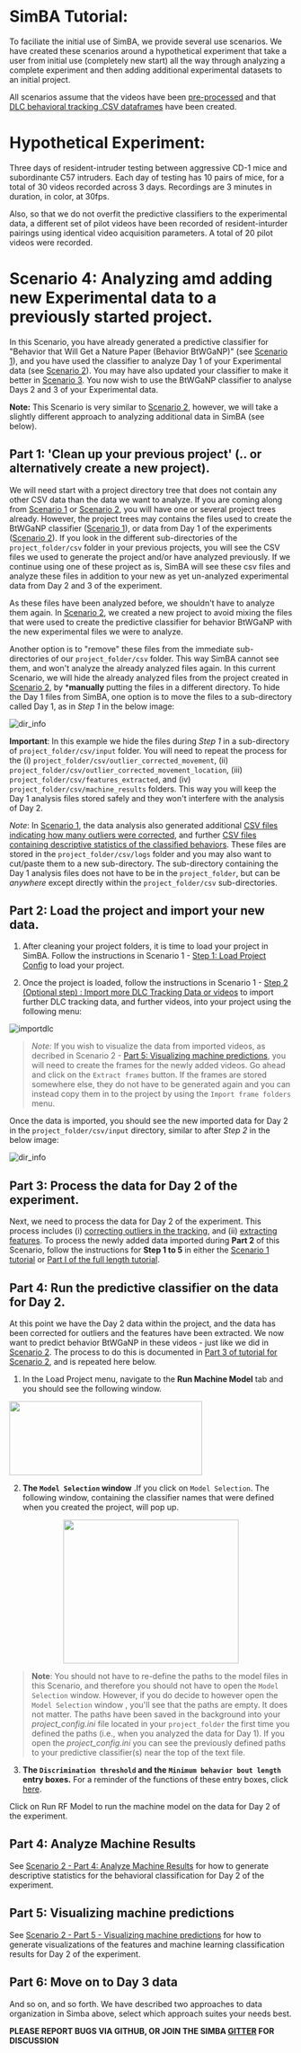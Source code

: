 # SimBA Tutorial:

To faciliate the initial use of SimBA, we provide several use scenarios. We have created these scenarios around a hypothetical experiment that take a user from initial use (completely new start) all the way through analyzing a complete experiment and then adding additional experimental datasets to an initial project.

All scenarios assume that the videos have been [pre-processed](https://github.com/sgoldenlab/simba/blob/master/docs/tutorial_process_videos.md) and that [DLC behavioral tracking .CSV dataframes](https://github.com/sgoldenlab/simba/blob/master/docs/Tutorial_DLC.md) have been created.

# **Hypothetical Experiment**:
Three days of resident-intruder testing between aggressive CD-1 mice and subordinante C57 intruders. Each day of testing has 10 pairs of mice, for a total of 30 videos recorded across 3 days. Recordings are 3 minutes in duration, in color, at 30fps.

Also, so that we do not overfit the predictive classifiers to the experimental data, a different set of pilot videos have been recorded of resident-inturder pairings using identical video acquisition parameters. A total of 20 pilot videos were recorded.

# **Scenario 4**: Analyzing amd adding new Experimental data to a previously started project. 
In this Scenario, you have already generated a predictive classifier for "Behavior that Will Get a Nature Paper (Behavior BtWGaNP)" (see [Scenario 1](https://github.com/sgoldenlab/simba/blob/master/docs/Scenario1.md)), and you have used the classifier to analyze Day 1 of your Experimental data (see [Scenario 2](https://github.com/sgoldenlab/simba/blob/master/docs/Scenario2.md)). You may have also updated your classifier to make it better in [Scenario 3](https://github.com/sgoldenlab/simba/blob/master/docs/Scenario3.md). You now wish to use the BtWGaNP classifier to analyse Days 2 and 3 of your Experimental data. 

**Note:** This Scenario is very similar to [Scenario 2](https://github.com/sgoldenlab/simba/blob/master/docs/Scenario2.md), however, we will take a slightly different approach to analyzing additional data in SimBA (see below). 

## Part 1: 'Clean up your previous project' (.. or alternatively create a new project). 

We will need start with a project directory tree that does not contain any other CSV data than the data we want to analyze. If you are coming along from [Scenario 1](https://github.com/sgoldenlab/simba/edit/master/docs/Scenario1.md) or [Scenario 2](https://github.com/sgoldenlab/simba/edit/master/docs/Scenario2.md), you will have one or several project trees already. However, the project trees may contains the files used to create the BtWGaNP classifier ([Scenario 1](https://github.com/sgoldenlab/simba/edit/master/docs/Scenario1.md)), or data from Day 1 of the experiments ([Scenario 2](https://github.com/sgoldenlab/simba/edit/master/docs/Scenario1.md)). If you look in the different sub-directories of the `project_folder/csv` folder in your previous projects, you will see the CSV files we used to generate the project and/or have analyzed previously. If we continue using one of these project as is, SimBA will see these csv files and analyze these files in addition to your new as yet un-analyzed experimental data from Day 2 and 3 of the experiment. 

As these files have been analyzed before, we shouldn't have to analyze them again. In [Scenario 2](https://github.com/sgoldenlab/simba/blob/master/docs/Scenario2.md), we created a new project to avoid mixing the files that were used to create the predictive classifier for behavior BtWGaNP with the new experimental files we were to analyze. 

Another option is to "remove" these files from the immediate sub-directories of our `project_folder/csv` folder. This way SimBA cannot see them, and won't analyze the already analyzed files again. In this current Scenario, we will hide the already analyzed files from the project created in [Scenario 2](https://github.com/sgoldenlab/simba/blob/master/docs/Scenario2.md), by ***manually** putting the files in a different directory. To hide the Day 1 files from SimBA, one option is to move the files to a sub-directory called Day 1, as in *Step 1* in the below image:

![](/images/dir_info.JPG "dir_info")

**Important**: In this example we hide the files during *Step 1* in a sub-directory of `project_folder/csv/input` folder. You will need to repeat the process for the (i) `project_folder/csv/outlier_corrected_movement`, (ii) `project_folder/csv/outlier_corrected_movement_location`, (iii) `project_folder/csv/features_extracted`, and (iv) `project_folder/csv/machine_results` folders. This way you will keep the Day 1 analysis files stored safely and they won't interfere with the analysis of Day 2. 

*Note*: In [Scenario 1](https://github.com/sgoldenlab/simba/edit/master/docs/Scenario1.md), the data analysis also generated additional [CSV files indicating how many outliers were corrected](https://github.com/sgoldenlab/simba/blob/master/docs/Scenario1.md#step-4-outlier-correction), and further [CSV files containing descriptive statistics of the classified behaviors](https://github.com/sgoldenlab/simba/blob/master/docs/Scenario2.md#part-4--analyze-machine-results). These files are stored in the  `project_folder/csv/logs` folder and you may also want to cut/paste them to a new sub-directory. The sub-directory containing the Day 1 analysis files does not have to be in the `project_folder`, but can be *anywhere* except directly within the `project_folder/csv` sub-directories. 

## Part 2: Load the project and import your new data.

1. After cleaning your project folders, it is time to load your project in SimBA. Follow the instructions in Scenario 1 - [Step 1: Load Project Config](https://github.com/sgoldenlab/simba/blob/master/docs/Scenario1.md#step-1-load-project-config) to load your project. 

2. Once the project is loaded, follow the instructions in Scenario 1 - [Step 2 (Optional step) : Import more DLC Tracking Data or videos](https://github.com/sgoldenlab/simba/blob/master/docs/Scenario1.md#step-2-optional-step--import-more-dlc-tracking-data-or-videos) to import further DLC tracking data, and further videos, into your project using the following menu:

![](/images/importdlc.PNG "importdlc")

>*Note:* If you wish to visualize the data from imported videos, as decribed in Scenario 2 - [Part 5: Visualizing machine predictions](https://github.com/sgoldenlab/simba/blob/master/docs/Scenario2.md#part-5--visualizing-machine-predictions), you will need to create the frames for the newly added videos. Go ahead and click on the `Extract frames` button. If the frames are stored somewhere else, they do not have to be generated again and you can instead copy them in to the project by using the `Import frame folders` menu. 

Once the data is imported, you should see the new imported data for Day 2 in the `project_folder/csv/input` directory, similar to after *Step 2* in the below image:

![](/images/dir_info.JPG "dir_info")

## Part 3: Process the data for Day 2 of the experiment. 

Next, we need to process the data for Day 2 of the experiment. This process includes (i) [correcting outliers in the tracking](https://github.com/sgoldenlab/simba/blob/master/misc/Outlier_settings.pdf), and (ii) [extracting features](https://github.com/sgoldenlab/simba/blob/master/misc/Feature_description.csv). To process the newly added data imported during **Part 2** of this Scenario,  follow the instructions for **Step 1 to 5** in either the [Scenario 1 tutorial](https://github.com/sgoldenlab/simba/blob/master/docs/Scenario1.md) or [Part I of the full length tutorial](https://github.com/sgoldenlab/simba/blob/master/docs/tutorial.md#step-1-generate-project-config]).

## Part 4: Run the predictive classifier on the data for Day 2. 

At this point we have the Day 2 data within the project, and the data has been corrected for outliers and the features have been extracted. We now want to predict behavior BtWGaNP in these videos - just like we did in [Scenario 2](https://github.com/sgoldenlab/simba/blob/master/docs/Scenario2.md). The process to do this is documented in [Part 3 of tutorial for Scenario 2](https://github.com/sgoldenlab/simba/blob/master/docs/Scenario2.md#part-3-run-the-classifier-on-new-data), and is repeated here below.

1. In the Load Project menu, navigate to the **Run Machine Model** tab and you should see the following window. 

<img src="https://github.com/sgoldenlab/simba/blob/master/images/runrfmodel.PNG" width="343" height="132" />

2. **The `Model Selection` window** .If you click on `Model Selection`. The following window, containing the classifier names that were defined when you created the project, will pop up.

<p align="center">
  <img width="312" height="256" src="https://github.com/sgoldenlab/simba/blob/master/images/rfmodelsettings.PNG">
</p>

>**Note**: You should not have to re-define the paths to the model files in this Scenario, and therefore you should not have to open the  `Model Selection` window. However, if you do decide to however open the `Model Selection` window , you'll see that the paths are empty. It does not matter. The paths have been saved in the background into your *project_config.ini* file located in your `project_folder` the first time you defined the paths (i.e., when you analyzed the data for Day 1). If you open the *project_config.ini* you can see the previously defined paths to your predictive classifier(s) near the top of the text file.  

3. **The `Discrimination threshold` and the `Minimum behavior bout length` entry boxes.** For a reminder of the functions of these entry boxes, click [here](https://github.com/sgoldenlab/simba/blob/master/docs/Scenario2.md#part-3-run-the-classifier-on-new-data).

Click on Run RF Model to run the machine model on the data for Day 2 of the experiment. 

## Part 4: Analyze Machine Results
See [Scenario 2 - Part 4: Analyze Machine Results](https://github.com/sgoldenlab/simba/blob/master/docs/Scenario2.md#part-4--analyze-machine-results) for how to generate descriptive statistics for the behavioral classification for Day 2 of the experiment. 

## Part 5: Visualizing machine predictions
See [Scenario 2 - Part 5 - Visualizing machine predictions](https://github.com/sgoldenlab/simba/blob/master/docs/Scenario2.md#part-5--visualizing-machine-predictions) for how to generate visualizations of the features and machine learning classification results for Day 2 of the experiment. 

## Part 6: Move on to Day 3 data
And so on, and so forth. We have described two approaches to data organization in Simba above, select which approach suites your needs best.

**PLEASE REPORT BUGS VIA GITHUB, OR JOIN THE SIMBA [GITTER](https://gitter.im/SimBA-Resource/community) FOR DISCUSSION**

